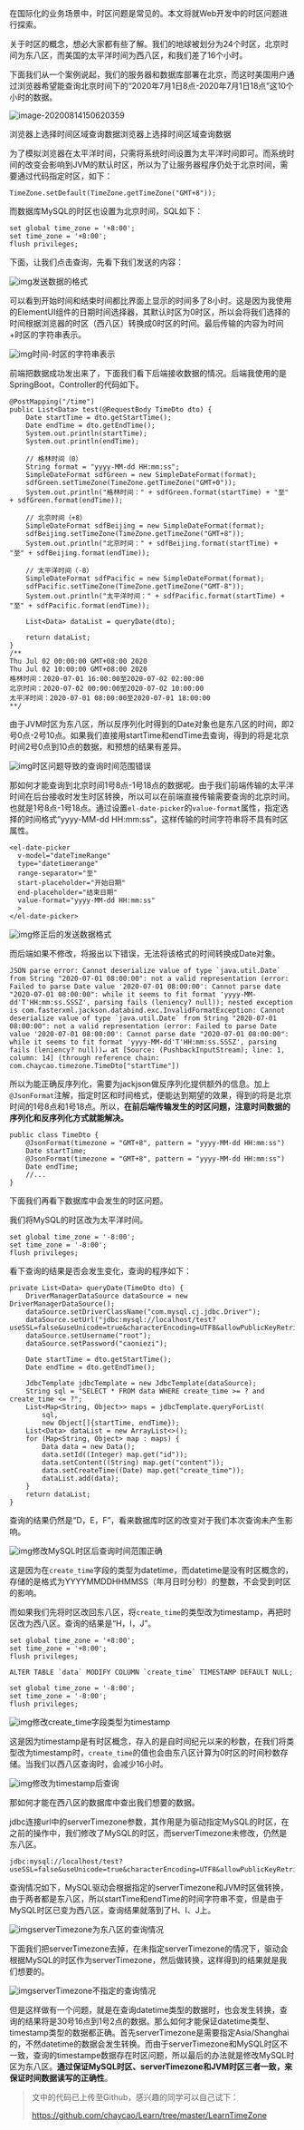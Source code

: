 在国际化的业务场景中，时区问题是常见的。本文将就Web开发中的时区问题进行探索。

关于时区的概念，想必大家都有些了解。我们的地球被划分为24个时区，北京时间为东八区，而美国的太平洋时间为西八区，和我们差了16个小时。

下面我们从一个案例说起，我们的服务器和数据库部署在北京，而这时美国用户通过浏览器希望能查询北京时间下的“2020年7月1日8点-2020年7月1日18点”这10个小时的数据。

![image-20200814150620359](C:\Users\jiangll01\AppData\Roaming\Typora\typora-user-images\image-20200814150620359.png)

浏览器上选择时间区域查询数据浏览器上选择时间区域查询数据

为了模拟浏览器在太平洋时间，只需将系统时间设置为太平洋时间即可。而系统时间的改变会影响到JVM的默认时区，所以为了让服务器程序仍处于北京时间，需要通过代码指定时区，如下：

```
TimeZone.setDefault(TimeZone.getTimeZone("GMT+8"));
```

而数据库MySQL的时区也设置为北京时间，SQL如下：

```
set global time_zone = '+8:00';
set time_zone = '+8:00';
flush privileges; 
```

下面，让我们点击查询，先看下我们发送的内容：

![img](https://mmbiz.qpic.cn/sz_mmbiz_png/8gSYd924hdu6XS0KTWXZwav16mViaTEgHH8hTk6WoXpt8OiadjRXyho2FmQfPywQich7aFyibn2mPPl2kJ65cf0z6A/640?wx_fmt=png&tp=webp&wxfrom=5&wx_lazy=1&wx_co=1)发送数据的格式

可以看到开始时间和结束时间都比界面上显示的时间多了8小时。这是因为我使用的ElementUI组件的日期时间选择器，其默认时区为0时区，所以会将我们选择的时间根据浏览器的时区（西八区）转换成0时区的时间。最后传输的内容为时间+时区的字符串表示。

![img](https://mmbiz.qpic.cn/sz_mmbiz_png/8gSYd924hdu6XS0KTWXZwav16mViaTEgHXthPPBoRyC7XxZnv7xAcp5SulhRfQoKb73TNmpAGS1EmMxIk2sx23A/640?wx_fmt=png&tp=webp&wxfrom=5&wx_lazy=1&wx_co=1)时间-时区的字符串表示

前端把数据成功发出来了，下面我们看下后端接收数据的情况。后端我使用的是SpringBoot，Controller的代码如下。

```
@PostMapping("/time")
public List<Data> test(@RequestBody TimeDto dto) {
    Date startTime = dto.getStartTime();
    Date endTime = dto.getEndTime();
    System.out.println(startTime);
    System.out.println(endTime);

    // 格林时间（0）
    String format = "yyyy-MM-dd HH:mm:ss";
    SimpleDateFormat sdfGreen = new SimpleDateFormat(format);
    sdfGreen.setTimeZone(TimeZone.getTimeZone("GMT+0"));
    System.out.println("格林时间：" + sdfGreen.format(startTime) + "至" + sdfGreen.format(endTime));

    // 北京时间（+8）
    SimpleDateFormat sdfBeijing = new SimpleDateFormat(format);
    sdfBeijing.setTimeZone(TimeZone.getTimeZone("GMT+8"));
    System.out.println("北京时间：" + sdfBeijing.format(startTime) + "至" + sdfBeijing.format(endTime));

    // 太平洋时间（-8）
    SimpleDateFormat sdfPacific = new SimpleDateFormat(format);
    sdfPacific.setTimeZone(TimeZone.getTimeZone("GMT-8"));
    System.out.println("太平洋时间：" + sdfPacific.format(startTime) + "至" + sdfPacific.format(endTime));

    List<Data> dataList = queryDate(dto);

    return dataList;
}
/**
Thu Jul 02 00:00:00 GMT+08:00 2020
Thu Jul 02 10:00:00 GMT+08:00 2020
格林时间：2020-07-01 16:00:00至2020-07-02 02:00:00
北京时间：2020-07-02 00:00:00至2020-07-02 10:00:00
太平洋时间：2020-07-01 08:00:00至2020-07-01 18:00:00
**/
```

由于JVM时区为东八区，所以反序列化时得到的Date对象也是东八区的时间，即2号0点-2号10点。如果我们直接用startTime和endTime去查询，得到的将是北京时间2号0点到10点的数据，和预想的结果有差异。

![img](https://mmbiz.qpic.cn/sz_mmbiz_png/8gSYd924hdu6XS0KTWXZwav16mViaTEgH0xKeYLywyq9wLL9AGKPcHPVv3sQA6SQLSxIaZEForrwBrPIYNfAvKQ/640?wx_fmt=png&tp=webp&wxfrom=5&wx_lazy=1&wx_co=1)时区问题导致的查询时间范围错误

那如何才能查询到北京时间1号8点-1号18点的数据呢。由于我们前端传输的太平洋时间在后台接收时发生时区转换，所以可以在前端直接传输需要查询的北京时间。也就是1号8点-1号18点。通过设置`el-date-picker`的`value-format`属性，指定选择的时间格式“yyyy-MM-dd HH:mm:ss”，这样传输的时间字符串将不具有时区属性。

```
<el-date-picker
  v-model="dateTimeRange"
  type="datetimerange"
  range-separator="至"
  start-placeholder="开始日期"
  end-placeholder="结束日期"
  value-format="yyyy-MM-dd HH:mm:ss"
  >
</el-date-picker>
```

![img](https://mmbiz.qpic.cn/sz_mmbiz_png/8gSYd924hdu6XS0KTWXZwav16mViaTEgHJnPE1OxVMG5mcOu9yRt5eI2Pey5RryeiaEDXdJR1A4BIFs6a7ibq6Erw/640?wx_fmt=png&tp=webp&wxfrom=5&wx_lazy=1&wx_co=1)修正后的发送数据格式

而后端如果不修改，将报出以下错误，无法将该格式的时间转换成Date对象。

```
JSON parse error: Cannot deserialize value of type `java.util.Date` from String "2020-07-01 08:00:00": not a valid representation (error: Failed to parse Date value '2020-07-01 08:00:00': Cannot parse date "2020-07-01 08:00:00": while it seems to fit format 'yyyy-MM-dd'T'HH:mm:ss.SSSZ', parsing fails (leniency? null)); nested exception is com.fasterxml.jackson.databind.exc.InvalidFormatException: Cannot deserialize value of type `java.util.Date` from String "2020-07-01 08:00:00": not a valid representation (error: Failed to parse Date value '2020-07-01 08:00:00': Cannot parse date "2020-07-01 08:00:00": while it seems to fit format 'yyyy-MM-dd'T'HH:mm:ss.SSSZ', parsing fails (leniency? null))↵ at [Source: (PushbackInputStream); line: 1, column: 14] (through reference chain: com.chaycao.timezone.TimeDto["startTime"])
```

所以为能正确反序列化，需要为jackjson做反序列化提供额外的信息。加上`@JsonFormat`注解，指定时区和时间格式，便能达到期望的效果，得到的将是北京时间的1号8点和1号18点。所以，**在前后端传输发生的时区问题，注意时间数据的序列化和反序列化方式就能解决。**

```
public class TimeDto {
    @JsonFormat(timezone = "GMT+8", pattern = "yyyy-MM-dd HH:mm:ss")
    Date startTime;
    @JsonFormat(timezone = "GMT+8", pattern = "yyyy-MM-dd HH:mm:ss")
    Date endTime;
    //...
}
```

下面我们再看下数据库中会发生的时区问题。

我们将MySQL的时区改为太平洋时间。

```
set global time_zone = '-8:00';
set time_zone = '-8:00';
flush privileges; 
```

看下查询的结果是否会发生变化，查询的程序如下：

```
private List<Data> queryDate(TimeDto dto) {
    DriverManagerDataSource dataSource = new DriverManagerDataSource();
    dataSource.setDriverClassName("com.mysql.cj.jdbc.Driver");
    dataSource.setUrl("jdbc:mysql://localhost/test?useSSL=false&useUnicode=true&characterEncoding=UTF8&allowPublicKeyRetrieval=true&serverTimezone=Asia/Shanghai");
    dataSource.setUsername("root");
    dataSource.setPassword("caoniezi");

    Date startTime = dto.getStartTime();
    Date endTime = dto.getEndTime();

    JdbcTemplate jdbcTemplate = new JdbcTemplate(dataSource);
    String sql = "SELECT * FROM data WHERE create_time >= ? and create_time <= ?";
    List<Map<String, Object>> maps = jdbcTemplate.queryForList(
        sql,
        new Object[]{startTime, endTime});
    List<Data> dataList = new ArrayList<>();
    for (Map<String, Object> map : maps) {
        Data data = new Data();
        data.setId((Integer) map.get("id"));
        data.setContent((String) map.get("content"));
        data.setCreateTime((Date) map.get("create_time"));
        dataList.add(data);
    }
    return dataList;
}
```

查询的结果仍然是“D，E，F”，看来数据库时区的改变对于我们本次查询未产生影响。

![img](https://mmbiz.qpic.cn/sz_mmbiz_png/8gSYd924hdu6XS0KTWXZwav16mViaTEgHbgicGVTL9UAtfhLibdPlibO0H9yVzz8y8xEicPRiaTyNQyibg7rjnKbBQJUA/640?wx_fmt=png&tp=webp&wxfrom=5&wx_lazy=1&wx_co=1)修改MySQL时区后查询时间范围正确

这是因为在`create_time`字段的类型为datetime，而datetime是没有时区概念的，存储的是格式为YYYYMMDDHHMMSS（年月日时分秒）的整数，不会受到时区的影响。

而如果我们先将时区改回东八区，将`create_time`的类型改为timestamp，再把时区改为西八区。查询的结果是“H，I，J”。

```
set global time_zone = '+8:00';
set time_zone = '+8:00';
flush privileges; 

ALTER TABLE `data` MODIFY COLUMN `create_time` TIMESTAMP DEFAULT NULL;

set global time_zone = '-8:00';
set time_zone = '-8:00';
flush privileges; 
```

![img](https://mmbiz.qpic.cn/sz_mmbiz_png/8gSYd924hdu6XS0KTWXZwav16mViaTEgHXQelEzQ1p2WB9nicL2GEe2s45AEQgzY7MUwYodPe1E8WGcnrQ7oyrGQ/640?wx_fmt=png&tp=webp&wxfrom=5&wx_lazy=1&wx_co=1)修改create_time字段类型为timestamp

这是因为timestamp是有时区概念，存入的是自时间纪元以来的秒数，在我们将类型改为timestamp时，`create_time`的值也会由东八区计算为0时区的时间秒数存储。当我们以西八区查询时，会减少16小时。

![img](https://mmbiz.qpic.cn/sz_mmbiz_png/8gSYd924hdu6XS0KTWXZwav16mViaTEgHfuPqCdzF57zJbMSAcDC7wcLVHaFmnoIzm5lGjgplhxsdaebjjwT49w/640?wx_fmt=png&tp=webp&wxfrom=5&wx_lazy=1&wx_co=1)修改为timestamp后查询

那如何才能在西八区的数据库中查出我们想要的数据。

jdbc连接url中的serverTimezone参数，其作用是为驱动指定MySQL的时区，在之前的操作中，我们修改了MySQL的时区，而serverTimezone未修改，仍然是东八区。

```
jdbc:mysql://localhost/test?useSSL=false&useUnicode=true&characterEncoding=UTF8&allowPublicKeyRetrieval=true&serverTimezone=Asia/Shanghai
```

查询情况如下，MySQL驱动会根据指定的serverTimezone和JVM时区做转换，由于两者都是东八区，所以startTime和endTime的时间字符串不变，但是由于MySQL时区已变为西八区，查询结果就落到了H、I、J上。

![img](https://mmbiz.qpic.cn/sz_mmbiz_png/8gSYd924hdu6XS0KTWXZwav16mViaTEgHdPK6vEiblZibMt3pN0z21apv0rWnm7eUgqsXtHjV4pzDmYIDbUicIxuqw/640?wx_fmt=png&tp=webp&wxfrom=5&wx_lazy=1&wx_co=1)serverTimezone为东八区的查询情况

下面我们把serverTimezone去掉，在未指定serverTimezone的情况下，驱动会根据MySQL的时区作为serverTimezone，然后做转换，这样得到的结果就是我们想要的。

![img](https://mmbiz.qpic.cn/sz_mmbiz_png/8gSYd924hdu6XS0KTWXZwav16mViaTEgHGhJHydRGhKHmia4Hoph5pwIhCjyTH2SFg5s9g1yfywNwmOsxnmaDCeA/640?wx_fmt=png&tp=webp&wxfrom=5&wx_lazy=1&wx_co=1)serverTimezone不指定的查询情况

但是这样做有一个问题，就是在查询datetime类型的数据时，也会发生转换，查询的结果将是30号16点到1号2点的数据。那么如何才能保证datetime类型、timestamp类型的数据都正确。首先serverTimezone是需要指定Asia/Shanghai的，不然datetime的数据会发生转换。而由于serverTimezone和MySQL时区不一致，查询的timestampe数据存在时区问题，所以最后的办法就是修改MySQL时区为东八区。**通过保证MySQL时区、serverTimezone和JVM时区三者一致，来保证时间数据读写的正确性**。

> 文中的代码已上传至Github，感兴趣的同学可以自己试下：
>
> https://github.com/chaycao/Learn/tree/master/LearnTimeZone